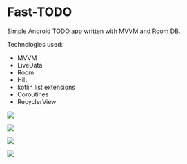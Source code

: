 # Fast-TODO

Simple Android TODO app written with MVVM and Room DB.

Technologies used:
- MVVM
- LiveData
- Room
- Hilt
- kotlin list extensions
- Coroutines
- RecyclerView

![](https://raw.githubusercontent.com/thrashedbrain/Fast-TODO/master/1.jpg)

![](https://raw.githubusercontent.com/thrashedbrain/Fast-TODO/master/2.jpg)

![](https://raw.githubusercontent.com/thrashedbrain/Fast-TODO/master/3.jpg)

![](https://raw.githubusercontent.com/thrashedbrain/Fast-TODO/master/4.jpg)

